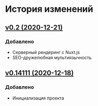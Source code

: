 # История изменений

## [v0.2 (2020-12-21)](https://github.com/angryforest/eoblend/pull/2)

### Добавлено
- Серверный рендеринг с Nuxt.js
- SEO-дружелюбная мультиязычность

## [v0.14111 (2020-12-18)](https://github.com/angryforest/eoblend/pull/1)

### Добавлено
- Инициализация проекта
